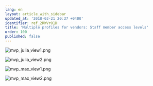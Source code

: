 ```yaml
---
lang: en
layout: article_with_sidebar
updated_at: '2018-03-21 20:37 +0400'
identifier: ref_2RWVrO1D
title: 'Multiple profiles for vendors: Staff member access levels'
order: 100
published: false
---
```

![mvp_julia_view1.png]({{site.baseurl}}/attachments/ref_2RWVrO1D/mvp_julia_view1.png)

![mvp_julia_view2.png]({{site.baseurl}}/attachments/ref_2RWVrO1D/mvp_julia_view2.png)

![mvp_max_view1.png]({{site.baseurl}}/attachments/ref_2RWVrO1D/mvp_max_view1.png)

![mvp_max_view2.png]({{site.baseurl}}/attachments/ref_2RWVrO1D/mvp_max_view2.png)
